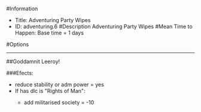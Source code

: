 #Information
 - Title: Adventuring Party Wipes
 - ID: adventuring.6
#Description
Adventuring Party Wipes
#Mean Time to Happen:
Base time = 1 days

#Options

___
##Goddamnit Leeroy!

###Efects:<ul><li>reduce stability or adm power = yes</li><li>If has dlc is "Rights of Man":</li><ul><li>add militarised society = -10</li></ul></ul>
